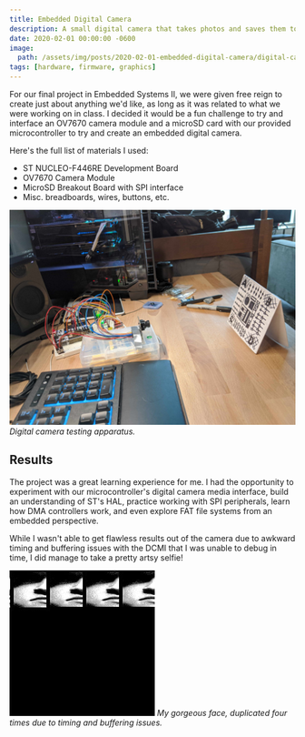 ```yaml
---
title: Embedded Digital Camera
description: A small digital camera that takes photos and saves them to an SD card.
date: 2020-02-01 00:00:00 -0600
image:
  path: /assets/img/posts/2020-02-01-embedded-digital-camera/digital-camera.jpg
tags: [hardware, firmware, graphics]
---
```


For our final project in Embedded Systems II, we were given free reign to create just about anything we'd like, as long as it was related to what we were working on in class. I decided it would be a fun challenge to try and interface an OV7670 camera module and a microSD card with our provided microcontroller to try and create an embedded digital camera.

Here's the full list of materials I used:

- ST NUCLEO-F446RE Development Board
- OV7670 Camera Module
- MicroSD Breakout Board with SPI interface
- Misc. breadboards, wires, buttons, etc.

![](/assets/img/posts/2020-02-01-embedded-digital-camera/digital-camera-test.jpg)
_Digital camera testing apparatus._

## Results

The project was a great learning experience for me. I had the opportunity to experiment with our microcontroller's digital camera media interface, build an understanding of ST's HAL, practice working with SPI peripherals, learn how DMA controllers work, and even explore FAT file systems from an embedded perspective.

While I wasn't able to get flawless results out of the camera due to awkward timing and buffering issues with the DCMI that I was unable to debug in time, I did manage to take a pretty artsy selfie!

![](/assets/img/posts/2020-02-01-embedded-digital-camera/digital-camera-photo.jpg)
_My gorgeous face, duplicated four times due to timing and buffering issues._